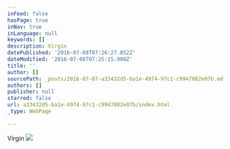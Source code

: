 ```yaml
---
inFeed: false
hasPage: true
inNav: true
inLanguage: null
keywords: []
description: Virgin
datePublished: '2016-07-08T07:26:27.852Z'
dateModified: '2016-07-08T07:25:15.900Z'
title: ''
author: []
sourcePath: _posts/2016-07-07-a33432d5-ba1e-4974-97c1-c9947082e07b.md
authors: []
publisher: null
starred: false
url: a33432d5-ba1e-4974-97c1-c9947082e07b/index.html
_type: WebPage

---
```

Virgin
![](https://the-grid-user-content.s3-us-west-2.amazonaws.com/3940a2d5-59cc-43ee-8c37-2cbeec871df4.jpg)